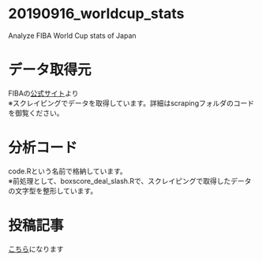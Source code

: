 # 20190916_worldcup_stats
 Analyze FIBA World Cup stats of Japan

# データ取得元
FIBAの[公式サイト](http://www.fiba.basketball/basketballworldcup/2019/games)より  
※スクレイピングでデータを取得しています。詳細はscrapingフォルダのコードを御覧ください。  

# 分析コード
code.Rという名前で格納しています。  
※前処理として、boxscore_deal_slash.Rで、スクレイピングで取得したデータの文字型を整形しています。

# 投稿記事
[こちら](https://note.com/b__s__k__t/n/nb3758d67de61)になります
